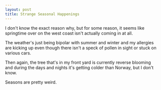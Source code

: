 ```yaml
---
layout: post
title: Strange Seasonal Happenings
---
```


I don't know the exact reason why, but for some reason, it seems like springtime over on the west coast
isn't actually coming in at all.

The weather's just being bipolar with summer and winter and my allergies are kicking up even though there
isn't a speck of pollen in sight or stuck on various cars.

Then again, the tree that's in my front yard is currently reverse blooming and during the days and nights
it's getting colder than Norway, but I don't know.

Seasons are pretty weird.
